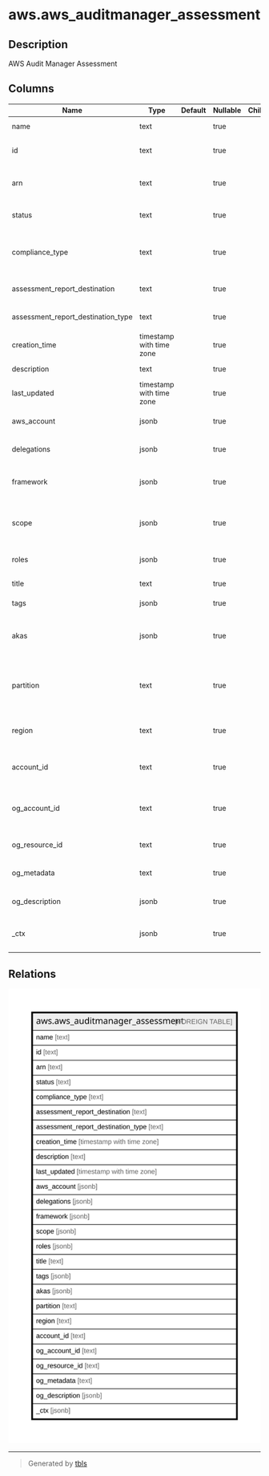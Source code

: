 # aws.aws_auditmanager_assessment

## Description

AWS Audit Manager Assessment

## Columns

| Name | Type | Default | Nullable | Children | Parents | Comment |
| ---- | ---- | ------- | -------- | -------- | ------- | ------- |
| name | text |  | true |  |  | The name of the assessment. |
| id | text |  | true |  |  | An unique identifier for the assessment. |
| arn | text |  | true |  |  | The Amazon Resource Name (ARN) of the assessment. |
| status | text |  | true |  |  | The current status of the assessment. |
| compliance_type | text |  | true |  |  | The name of the compliance standard related to the assessment. |
| assessment_report_destination | text |  | true |  |  | The destination of the assessment report. |
| assessment_report_destination_type | text |  | true |  |  | The destination type, such as Amazon S3. |
| creation_time | timestamp with time zone |  | true |  |  | Specifies when the assessment was created. |
| description | text |  | true |  |  | The description of the assessment. |
| last_updated | timestamp with time zone |  | true |  |  | The time of the most recent update. |
| aws_account | jsonb |  | true |  |  | The AWS account associated with the assessment. |
| delegations | jsonb |  | true |  |  | The delegations associated with the assessment. |
| framework | jsonb |  | true |  |  | The framework from which the assessment was created. |
| scope | jsonb |  | true |  |  | The wrapper of AWS accounts and services in scope for the assessment. |
| roles | jsonb |  | true |  |  | The roles associated with the assessment. |
| title | text |  | true |  |  | Title of the resource. |
| tags | jsonb |  | true |  |  | A map of tags for the resource. |
| akas | jsonb |  | true |  |  | Array of globally unique identifier strings (also known as) for the resource. |
| partition | text |  | true |  |  | The AWS partition in which the resource is located (aws, aws-cn, or aws-us-gov). |
| region | text |  | true |  |  | The AWS Region in which the resource is located. |
| account_id | text |  | true |  |  | The AWS Account ID in which the resource is located. |
| og_account_id | text |  | true |  |  | The Platform Account ID in which the resource is located. |
| og_resource_id | text |  | true |  |  | The unique ID of the resource in opengovernance. |
| og_metadata | text |  | true |  |  | Platform Metadata of the AWS resource. |
| og_description | jsonb |  | true |  |  | The full model description of the resource |
| _ctx | jsonb |  | true |  |  | Steampipe context in JSON form, e.g. connection_name. |

## Relations

![er](aws.aws_auditmanager_assessment.svg)

---

> Generated by [tbls](https://github.com/k1LoW/tbls)
